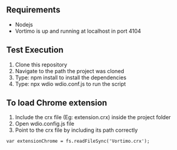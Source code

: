 ## Requirements
- Nodejs
- Vortimo is up and running at localhost in port 4104

## Test Execution
1. Clone this repository
2. Navigate to the path the project was cloned
3. Type: npm install to install the dependencies
4. Type: npx wdio wdio.conf.js to run the script

## To load Chrome extension
1. Include the crx file (Eg: extension.crx) inside the project folder
2. Open wdio.config.js file 
3. Point to the crx file by including its path correctly
   
```
var extensionChrome = fs.readFileSync('Vortimo.crx'); 
```